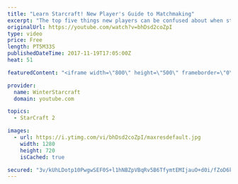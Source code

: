 ```yaml
---
title: "Learn Starcraft! New Player's Guide to Matchmaking"
excerpt: "The top five things new players can be confused about when starting off playing Starcraft 2!"
originalUrl: https://youtube.com/watch?v=bhDsd2coZpI
type: video
price: Free
length: PT5M33S
publishedDateTime: 2017-11-19T17:05:00Z
heat: 51

featuredContent: "<iframe width=\"800\" height=\"500\" frameborder=\"0\" src=\"https://www.youtube.com/embed/bhDsd2coZpI\" allow=\"accelerometer; autoplay; encrypted-media; gyroscope; picture-in-picture\" allowfullscreen></iframe>"

provider:
  name: WinterStarcraft
  domain: youtube.com

topics:
  - StarCraft 2

images:
  - url: https://i.ytimg.com/vi/bhDsd2coZpI/maxresdefault.jpg
    width: 1280
    height: 720
    isCached: true

secured: "3v/kUhLDotp10PwgwSEF0S+l1hNBZpVBqRv5B6TfymtEMIjauO+d0i/fZoD6kLzqRrSAicjI98m/C8+3YLvQuZUiV1y2xL7xsU8N65WSrYiQEJX8JaTM6XhUZH0hPKtIf59NEuBQrnx5Bum1N8Q1rVT7dPJURO9p6rxs5dluoiJFLMUdoIaBm3ef9U9Cn+YIKru84vD8huOttY2PFhtFXOP2KJl9cmfT3vmG9+42//xhySdL+iqKXoUgeOvw/q/Bv8S6GykEPoC+zXe294pxb50ZjBMCW2oohPV90Nt5kR7PEq7rrQk5zSehXktwr9v0XlwgvJCklSmn6c94ghSRqjNS02WyqUlZC7Vn3Zne3Opuz+jeGFfoD7ECNLA1P7YQpjqxAHDJCyfiY8JCsrzQJ3yXMp5qdC7VMoayXX6IXNU=;U2QoFTfR/zYb0qrlDgP6CA=="
---
```


